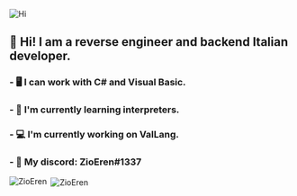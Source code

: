 ![Hi](https://image.noelshack.com/fichiers/2020/35/5/1598601380-tenor.gif)
## 👋 Hi! I am a reverse engineer and backend Italian developer.
### - 🖥️ I can work with C# and Visual Basic.
### - 🌱 I'm currently learning interpreters.
### - 💻 I'm currently working on ValLang.
### - 💎 My discord: ZioEren#1337

<p><img align="left" src="https://github-readme-stats.vercel.app/api/top-langs/?username=ZioEren&layout=compact" alt="ZioEren" /></p>

<p>&nbsp;<img align="center" src="https://github-readme-stats.vercel.app/api?username=ZioEren&show_icons=true" alt="ZioEren" /></p>
